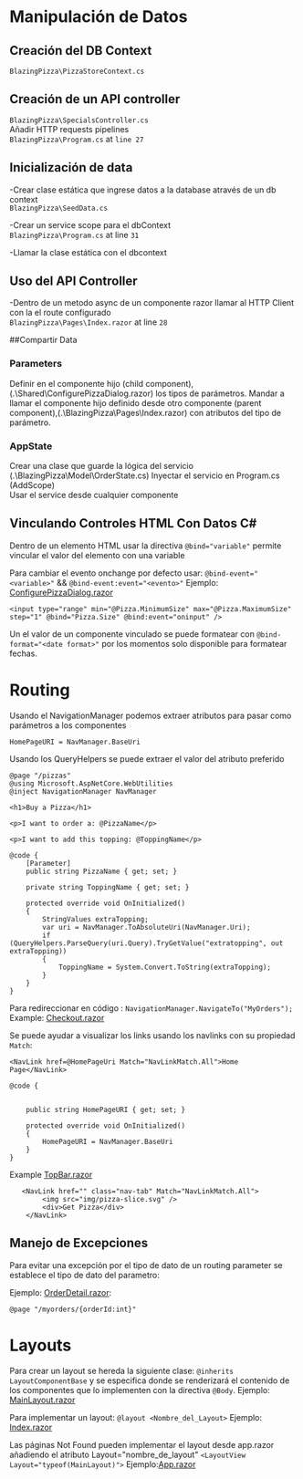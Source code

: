 # Manipulación de Datos  
## Creación del DB Context  
`BlazingPizza\PizzaStoreContext.cs`

## Creación de un API controller  
`BlazingPizza\SpecialsController.cs`  
Añadir HTTP requests pipelines  
`BlazingPizza\Program.cs` at `line 27`

## Inicialización de data  
-Crear clase estática que ingrese datos a la database através de un db context  
`BlazingPizza\SeedData.cs`  
  
-Crear un service scope para el dbContext  
`BlazingPizza\Program.cs` at line `31`    

-Llamar la clase estática con el dbcontext

## Uso del API Controller  
-Dentro de un metodo async de un componente razor llamar al HTTP Client con la el route configurado  
`BlazingPizza\Pages\Index.razor` at line `28`  


##Compartir Data  
### Parameters  
Definir en el componente hijo (child component), (.\Shared\ConfigurePizzaDialog.razor) los tipos de parámetros. 
Mandar a llamar el componente hijo  definido desde otro componente (parent component),(.\BlazingPizza\Pages\Index.razor) con atributos del tipo de parámetro.  

### AppState
Crear una clase que guarde la lógica del servicio  (.\BlazingPizza\Model\OrderState.cs)
Inyectar el servicio en Program.cs (AddScope<service>)  
Usar el service desde cualquier componente

## Vinculando Controles HTML Con Datos C#
Dentro de un elemento HTML usar la directiva `@bind="variable"` permite vincular el valor del elemento con una variable

Para cambiar el evento onchange por defecto usar: `@bind-event="<variable>"` && `@bind-event:event="<evento>"`
Ejemplo: [ConfigurePizzaDialog.razor](Shared/ConfigurePizzaDialog.razor)

```<input type="range" min="@Pizza.MinimumSize" max="@Pizza.MaximumSize" step="1" @bind="Pizza.Size" @bind:event="oninput" />```


Un el valor de un componente vinculado se puede formatear con `@bind-format="<date format>"` por los momentos solo disponible para formatear fechas.

# Routing 
Usando el NavigationManager podemos extraer atributos para pasar como parámetros a los componentes

`HomePageURI = NavManager.BaseUri` 

Usando los QueryHelpers se puede extraer el valor del atributo preferido
```
@page "/pizzas"
@using Microsoft.AspNetCore.WebUtilities
@inject NavigationManager NavManager

<h1>Buy a Pizza</h1>

<p>I want to order a: @PizzaName</p>

<p>I want to add this topping: @ToppingName</p>

@code {
	[Parameter]
	public string PizzaName { get; set; }
	
	private string ToppingName { get; set; }
	
	protected override void OnInitialized()
	{
		StringValues extraTopping;
		var uri = NavManager.ToAbsoluteUri(NavManager.Uri);
		if (QueryHelpers.ParseQuery(uri.Query).TryGetValue("extratopping", out extraTopping))
		{
			ToppingName = System.Convert.ToString(extraTopping);
		}
	}
}
```

Para redireccionar en código : `NavigationManager.NavigateTo("MyOrders");`
Example:
[Checkout.razor](Pages\Checkout.razor)

Se puede ayudar a visualizar los links usando los navlinks con su propiedad `Match`:
```
<NavLink href=@HomePageUri Match="NavLinkMatch.All">Home Page</NavLink>

@code {

	
	public string HomePageURI { get; set; }
	
	protected override void OnInitialized()
	{
		HomePageURI = NavManager.BaseUri
	}
}
```
Example
[TopBar.razor](Shared/TopBar.razor)
```
   <NavLink href="" class="nav-tab" Match="NavLinkMatch.All">
        <img src="img/pizza-slice.svg" />
        <div>Get Pizza</div>
    </NavLink>
```

## Manejo de Excepciones 
Para evitar una excepción por el tipo de dato de un routing parameter se establece el tipo de dato del parametro:

Ejemplo:
[OrderDetail.razor](Pages/OrderDetail.razor):

```
@page "/myorders/{orderId:int}"
```

# Layouts
Para crear un layout se hereda la siguiente clase: `@inherits LayoutComponentBase` y se especifica donde se renderizará el contenido de los componentes que lo implementen con la directiva `@Body`.
Ejemplo:
[MainLayout.razor](Shared/MainLayout.razor)

Para implementar un layout: `@layout <Nombre_del_Layout>`
Ejemplo:
[Index.razor](Pages/Index.razor)

Las páginas Not Found pueden implementar el layout desde app.razor
añadiendo el atributo Layout="nombre_de_layout"  `<LayoutView Layout="typeof(MainLayout)">`
Ejemplo:[App.razor](App.razor)